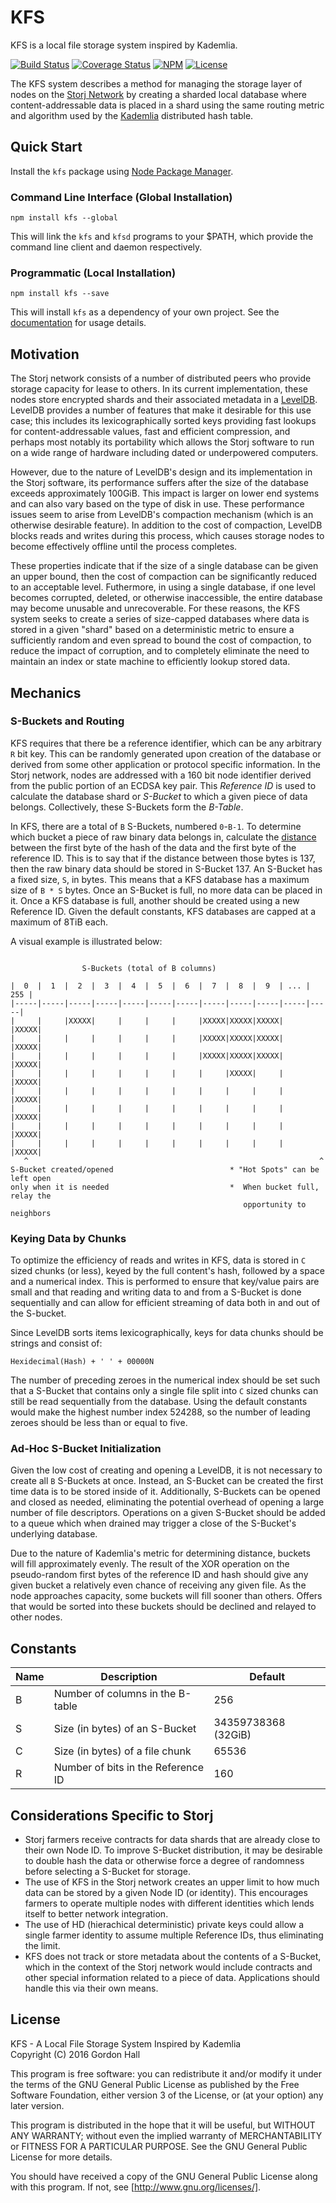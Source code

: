 KFS
===

KFS is a local file storage system inspired by Kademlia.

[![Build Status](https://img.shields.io/travis/bookchin/kfs.svg?style=flat-square)](https://travis-ci.org/bookchin/kfs)
[![Coverage Status](https://img.shields.io/coveralls/bookchin/kfs.svg?style=flat-square)](https://coveralls.io/r/bookchin/kfs)
[![NPM](https://img.shields.io/npm/v/kfs.svg?style=flat-square)](https://www.npmjs.com/package/kfs)
[![License](https://img.shields.io/badge/license-GPL3.0-blue.svg?style=flat-square)](https://raw.githubusercontent.com/bookchin/kfs/master/LICENSE)

The KFS system describes a method for managing the storage layer of nodes on 
the [Storj Network] by creating a sharded local database where 
content-addressable data is placed in a shard using the same routing metric
and algorithm used by the [Kademlia] distributed hash table.

Quick Start
-----------

Install the `kfs` package using [Node Package Manager].

### Command Line Interface (Global Installation)

```
npm install kfs --global
```

This will link the `kfs` and `kfsd` programs to your $PATH, which provide the 
command line client and daemon respectively.

### Programmatic (Local Installation)

```
npm install kfs --save
```

This will install `kfs` as a dependency of your own project. See the 
[documentation] for usage details.

Motivation
----------

The Storj network consists of a number of distributed peers who provide 
storage capacity for lease to others. In its current implementation, these 
nodes store encrypted shards and their associated metadata in a [LevelDB]. 
LevelDB provides a number of features that make it desirable for this use 
case; this includes its lexicographically sorted keys providing fast lookups 
for content-addressable values, fast and efficient compression, and perhaps 
most notably its portability which allows the Storj software to run on a 
wide range of hardware including dated or underpowered computers.

However, due to the nature of LevelDB's design and its implementation in 
the Storj software, its performance suffers after the size of the database 
exceeds approximately 100GiB. This impact is larger on lower end systems and 
can also vary based on the type of disk in use. These performance issues seem 
to arise from LevelDB's compaction mechanism (which is an otherwise desirable 
feature). In addition to the cost of compaction, LevelDB blocks reads and 
writes during this process, which causes storage nodes to become effectively 
offline until the process completes. 

These properties indicate that if the size of a single database can be given an 
upper bound, then the cost of compaction can be significantly reduced to an 
acceptable level. Futhermore, in using a single database, if one level becomes 
corrupted, deleted, or otherwise inaccessible, the entire database may become 
unusable and unrecoverable. For these reasons, the KFS system seeks to create 
a series of size-capped databases where data is stored in a given "shard" 
based on a deterministic metric to ensure a sufficiently random and even 
spread to bound the cost of compaction, to reduce the impact of corruption, and 
to completely eliminate the need to maintain an index or state machine to
efficiently lookup stored data.

Mechanics
---------

### S-Buckets and Routing

KFS requires that there be a reference identifier, which can be any arbitrary 
`R` bit key. This can be randomly generated upon creation of the database or 
derived from some other application or protocol specific information. In the 
Storj network, nodes are addressed with a 160 bit node identifier derived from 
the public portion of an ECDSA key pair. This *Reference ID* is used to 
calculate the database shard or *S-Bucket* to which a given piece of data 
belongs. Collectively, these S-Buckets form the *B-Table*.

In KFS, there are a total of `B` S-Buckets, numbered `0`-`B-1`. To determine 
which bucket a piece of raw binary data belongs in, calculate the [distance] 
between the first byte of the hash of the data and the first byte of the 
reference ID. This is to say that if the distance between those bytes is 137, 
then the raw binary data should be stored in S-Bucket 137. An S-Bucket has a 
fixed size, `S`, in bytes. This means that a KFS database has a maximum size of 
`B * S` bytes. Once an S-Bucket is full, no more data can be placed in it. Once 
a KFS database is full, another should be created using a new Reference ID. 
Given the default constants, KFS databases are capped at a maximum of 8TiB each.

A visual example is illustrated below:

```

                S-Buckets (total of B columns)

|  0  |  1  |  2  |  3  |  4  |  5  |  6  |  7  |  8  |  9  | ... | 255 |
|-----|-----|-----|-----|-----|-----|-----|-----|-----|-----|-----|-----|
|     |     |XXXXX|     |     |     |     |XXXXX|XXXXX|XXXXX|     |XXXXX|
|     |     |     |     |     |     |     |XXXXX|XXXXX|XXXXX|     |XXXXX|
|     |     |     |     |     |     |     |XXXXX|XXXXX|XXXXX|     |XXXXX|
|     |     |     |     |     |     |     |     |XXXXX|     |     |XXXXX|
|     |     |     |     |     |     |     |     |     |     |     |XXXXX|
|     |     |     |     |     |     |     |     |     |     |     |XXXXX|
|     |     |     |     |     |     |     |     |     |     |     |XXXXX|
|     |     |     |     |     |     |     |     |     |     |     |XXXXX|
   ^                                                                 ^
S-Bucket created/opened                          * "Hot Spots" can be left open
only when it is needed                           *  When bucket full, relay the 
                                                    opportunity to neighbors

```

### Keying Data by Chunks

To optimize the efficiency of reads and writes in KFS, data is stored in `C` 
sized chunks (or less), keyed by the full content's hash, followed by a 
space and a numerical index. This is performed to ensure that key/value pairs 
are small and that reading and writing data to and from a S-Bucket is done 
sequentially and can allow for efficient streaming of data both in and out of 
the S-bucket.

Since LevelDB sorts items lexicographically, keys for data chunks should be 
strings and consist of:

```
Hexidecimal(Hash) + ' ' + 00000N
```

The number of preceding zeroes in the numerical index should be set such that 
a S-Bucket that contains only a single file split into `C` sized chunks  can 
still be read sequentially from the database. Using the default constants 
would make the highest number index 524288, so the number of leading zeroes 
should be less than or equal to five.

### Ad-Hoc S-Bucket Initialization

Given the low cost of creating and opening a LevelDB, it is not necessary to 
create all `B` S-Buckets at once. Instead, an S-Bucket can be created the first 
time data is to be stored inside of it. Additionally, S-Buckets can be opened 
and closed as needed, eliminating the potential overhead of opening a large 
number of file descriptors. Operations on a given S-Bucket should be added to 
a queue which when drained may trigger a close of the S-Bucket's underlying 
database.

Due to the nature of Kademlia's metric for determining distance, buckets will
fill approximately evenly. The result of the XOR operation on the pseudo-random 
first bytes of the reference ID and hash should give any given bucket a
relatively even chance of receiving any given file. As the node approaches 
capacity, some buckets will fill sooner than others. Offers that would be sorted
into these buckets should be declined and relayed to other nodes.

Constants
---------

| Name | Description                        | Default               |
|------|------------------------------------|-----------------------|
| B    | Number of columns in the B-table   | 256                   |
| S    | Size (in bytes) of an S-Bucket     | 34359738368 (32GiB)   |
| C    | Size (in bytes) of a file chunk    | 65536                 |
| R    | Number of bits in the Reference ID | 160                   |

Considerations Specific to Storj
--------------------------------

* Storj farmers receive contracts for data shards that are already close to 
  their own Node ID. To improve S-Bucket distribution, it may be desirable to 
  double hash the data or otherwise force a degree of randomness before 
  selecting a S-Bucket for storage.
* The use of KFS in the Storj network creates an upper limit to how much data 
  can be stored by a given Node ID (or identity). This encourages farmers to 
  operate multiple nodes with different identities which lends itself to better 
  network integration.
* The use of HD (hierachical deterministic) private keys could allow a single 
  farmer identity to assume multiple Reference IDs, thus eliminating the limit.
* KFS does not track or store metadata about the contents of a S-Bucket, which 
  in the context of the Storj network would include contracts and other special 
  information related to a piece of data. Applications should handle this via 
  their own means.

License
-------

KFS - A Local File Storage System Inspired by Kademlia  
Copyright (C) 2016 Gordon Hall

This program is free software: you can redistribute it and/or modify
it under the terms of the GNU General Public License as published by
the Free Software Foundation, either version 3 of the License, or
(at your option) any later version.

This program is distributed in the hope that it will be useful,
but WITHOUT ANY WARRANTY; without even the implied warranty of
MERCHANTABILITY or FITNESS FOR A PARTICULAR PURPOSE.  See the
GNU General Public License for more details.

You should have received a copy of the GNU General Public License
along with this program.  If not, see [http://www.gnu.org/licenses/].

[Kademlia]: https://en.wikipedia.org/wiki/Kademlia "Kademlia"
[Storj Network]: https://storj.io "Storj Labs"
[LevelDB]: http://leveldb.org/ "LevelDB"
[distance]: https://en.wikipedia.org/wiki/Kademlia#Routing_tables
[Node Package Manager]: https://npmjs.org "Node Package Manager"
[documentation]: doc/ "Package Documentation"
